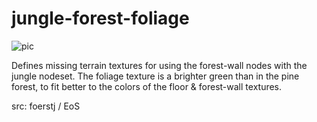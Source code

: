 # jungle-forest-foliage

![pic](pic.jpg)

Defines missing terrain textures for using the forest-wall nodes with the jungle nodeset. The foliage texture is a brighter green than in the pine forest, to fit better to the colors of the floor & forest-wall textures.

src: foerstj / EoS
